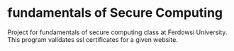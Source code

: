 # fundamentals of Secure Computing

Project for fundamentals of secure computing class at Ferdowsi University. This program validates ssl certificates for a given website.
